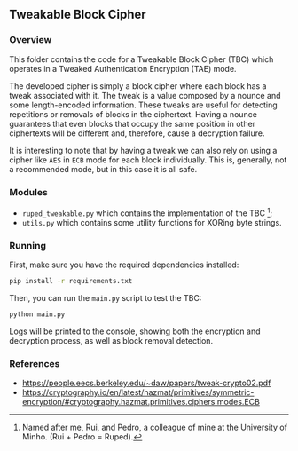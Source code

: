 ## Tweakable Block Cipher

### Overview

This folder contains the code for a Tweakable Block Cipher (TBC) which operates in a Tweaked Authentication Encryption (TAE) mode.

The developed cipher is simply a block cipher where each block has a tweak associated with it. The tweak is a value composed by a nounce and some length-encoded information. These tweaks are useful for detecting repetitions or removals of blocks in the ciphertext. Having a nounce guarantees that even blocks that occupy the same position in other ciphertexts will be different and, therefore, cause a decryption failure.

It is interesting to note that by having a tweak we can also rely on using a cipher like `AES` in `ECB` mode for each block individually. This is, generally, not a recommended mode, but in this case it is all safe.

### Modules

- `ruped_tweakable.py` which contains the implementation of the TBC [^1];
- `utils.py` which contains some utility functions for XORing byte strings.

### Running

First, make sure you have the required dependencies installed:

```bash
pip install -r requirements.txt
```

Then, you can run the `main.py` script to test the TBC:

```bash
python main.py
```

Logs will be printed to the console, showing both the encryption and decryption process, as well as block removal detection.

### References

- https://people.eecs.berkeley.edu/~daw/papers/tweak-crypto02.pdf
- https://cryptography.io/en/latest/hazmat/primitives/symmetric-encryption/#cryptography.hazmat.primitives.ciphers.modes.ECB

[^1]: Named after me, Rui, and Pedro, a colleague of mine at the University of Minho. (Rui + Pedro = Ruped).
